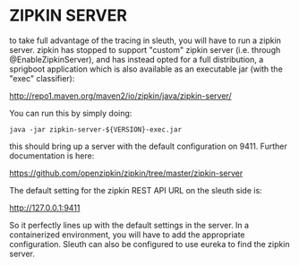 # ZIPKIN SERVER

to take full advantage of the tracing in sleuth, you will have to run a zipkin server. zipkin has stopped to support "custom" zipkin server (i.e. through @EnableZipkinServer), and has instead opted for a full distribution, a sprigboot application which is also available as an executable jar (with the "exec" classifier):

http://repo1.maven.org/maven2/io/zipkin/java/zipkin-server/

You can run this by simply doing:

```java -jar zipkin-server-${VERSION}-exec.jar```

this should bring up a server with the default configuration on 9411. Further documentation is here:

https://github.com/openzipkin/zipkin/tree/master/zipkin-server

The default setting for the zipkin REST API URL on the sleuth side is:

http://127.0.0.1:9411

So it perfectly lines up with the default settings in the server. In a containerized environment, you will have to add the appropriate configuration. Sleuth can also be configured to use eureka to find the zipkin server.





